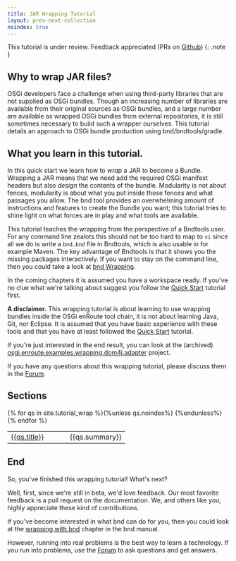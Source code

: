 ```yaml
---
title: JAR Wrapping Tutorial
layout: prev-next-collection
noindex: true
---
```


This tutorial is under review. Feedback appreciated (PRs on [Github](https://github.com/bndtools/bndtools.github.io/tree/master/_tutorial_wrap))
{: .note }

## Why to wrap JAR files?

OSGi developers face a challenge when using third-party libraries that are not supplied as OSGi bundles. Though an increasing number of libraries are available from their original sources as OSGi bundles, and a large number are available as wrapped OSGi bundles from external repositories, it is still sometimes necessary to build such a wrapper ourselves. This tutorial details an approach to OSGi bundle production using bnd/bndtools/gradle. 

## What you learn in this tutorial.

In this quick start we learn how to _wrap_ a JAR to become a Bundle. Wrapping a JAR means that we need add the required OSGi manifest headers but also _design_ the contents of the bundle. Modularity is not about fences, modularity is about what you put inside those fences and what passages you allow. The bnd tool provides an overwhelming amount of instructions and features to create the Bundle you want; this tutorial tries to shine light on what forces are in play and what tools are available.

This tutorial teaches the wrapping from the perspective of a Bndtools user. For any command line zealots this should not be too hard to map to `vi` since all we do is write a `bnd.bnd` file in Bndtools, which is also usable in for example Maven. The key advantage of Bndtools is that it shows you the missing packages interactively. If you want to stay on the command line, then you could take a look at [bnd Wrapping](https://bnd.bndtools.org/chapters/390-wrapping.html).

In the coming chapters it is assumed you have a workspace ready. If you've no clue what we're talking about suggest you follow the [Quick Start] tutorial first.

**A disclaimer.** This wrapping tutorial is about learning to use wrapping bundles inside the OSGi enRoute tool chain, it is not about learning Java, Git, nor Eclipse. It is assumed that you have basic experience with these tools and that you have at least followed the [Quick Start] tutorial.

If you're just interested in the end result, you can look at the (archived) [osgi.enroute.examples.wrapping.dom4j.adapter] project.

If you have any questions about this wrapping tutorial, please discuss them in the [Forum].

## Sections

<div>
<table>
	<colgroup>
		<col style="width:50%">
		<col style="width:50%">
	</colgroup>
	<tbody>
{% for qs in site.tutorial_wrap %}{%unless qs.noindex%}<tr><td><a href="{{qs.url}}">{{qs.title}}</a></td><td>{{qs.summary}}</td></tr>
{%endunless%}{% endfor %}
	</tbody>
</table>
</div>


## End

So, you've finished this wrapping tutorial! What's next?

Well, first, since we're still in beta, we'd love feedback. Our most favorite feedback is a pull request on the documentation. We, and others like you, highly appreciate these kind of contributions.

If you've become interested in what bnd can do for you, then you could look at the [wrapping with bnd] chapter in the bnd manual.

However, running into real problems is the best way to learn a technology. If you run into problems, use the [Forum] to ask questions and get answers.

[forum]: https://bnd.discourse.group/
[Quick Start]: /qs/050-start
[wrapping with bnd]: https://bnd.bndtools.org/chapters/390-wrapping.html
[-conditionalpackage]: https://bnd.bndtools.org/instructions/conditionalpackage.html
[133 Service Loader Mediator Specification]: https://blog.osgi.org/2013/02/javautilserviceloader-in-osgi.html
[semanticaly versioned]: https://bnd.bndtools.org/chapters/170-versioning.html 
[135.3 osgi.contract Namespace]: https://blog.osgi.org/2013/08/osgi-contracts-wonkish.html
[BSD style license]: https://dom4j.sourceforge.net/dom4j-1.6.1/license.html
[supernodes of small worlds]: https://en.wikipedia.org/wiki/Small-world_network
[OSGiSemVer]: https://www.osgi.org/wp-content/uploads/SemanticVersioning.pdf
[osgi.enroute.examples.wrapping.dom4j.adapter]: https://github.com/osgi/osgi.enroute.examples/tree/485624f6cb66df91f668d6eb9a5c8e491312c8c4/osgi.enroute.examples.wrapping.dom4j.adapter